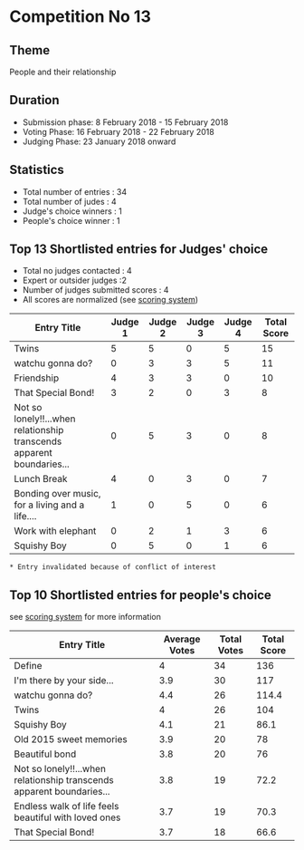 # Competition No 13
## Theme
People and their relationship
## Duration
* Submission phase:  8 February 2018 - 15 February 2018
* Voting Phase: 16 February 2018 -  22 February 2018
* Judging Phase: 23 January 2018 onward 
## Statistics
* Total number of entries : 34
* Total number of judes : 4
* Judge's choice winners : 1
* People's choice winner : 1

## Top 13 Shortlisted entries for Judges' choice

* Total no judges contacted : 4
* Expert or outsider judges :2
* Number of judges submitted scores : 4
* All scores are normalized (see [scoring system](https://github.com/photography-ncbs/competition/blob/master/scoring.md))

| Entry Title |Judge 1 |Judge 2 |Judge 3 |Judge 4 | Total Score |
| --- | --- | --- | --- | --- | ---|
Twins|		5 |	5|	0 |5|	15|
watchu gonna do?|	0|	3|	3|	5|	11
Friendship|		4	|3	|3|	0	|10
That Special Bond!	|	3	|2|	0|	3|	8
Not so lonely!!...when relationship transcends apparent boundaries...	|	0	|5|	3|	0|	8
Lunch Break		|4|	0|	3|	0|	7
Bonding over music, for a living and a life....	|1|	0|	5|	0|	6
Work with elephant	 |	0|	2	|1	|3|	6
Squishy Boy	|	0|	5|	0|	1|	6

    * Entry invalidated because of conflict of interest 

## Top 10 Shortlisted entries for people's choice
see [scoring system](https://github.com/photography-ncbs/competition/blob/master/scoring.md) for more information 

| Entry Title | Average Votes |  Total Votes | Total Score |
| --- | --- |--- |---  |
Define |	4 |		34	| 136
I'm there by your side...|	3.9	|	30 |	117
watchu gonna do?|	4.4	|	26 |	114.4
Twins|	4	|	26 |	104
Squishy Boy |	4.1	|	21|	86.1
Old 2015 sweet memories	|3.9	|	20|	78
Beautiful bond	|3.8|		20|	76
Not so lonely!!...when relationship transcends apparent boundaries... | 	3.8	|	19|	72.2
Endless walk of life feels beautiful with loved ones|	3.7	|	19|	70.3
That Special Bond! |	3.7 |	18 |	66.6

